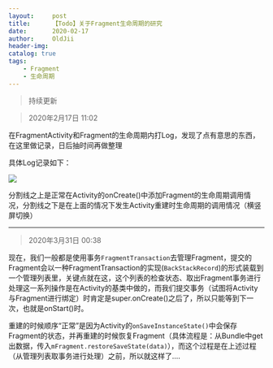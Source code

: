 ```yaml
---
layout:     post
title:      【Todo】关于Fragment生命周期的研究
date:       2020-02-17
author:     OldJii
header-img: 
catalog: true
tags:
    - Fragment
    - 生命周期
---
```

> 持续更新 

> 2020年2月17日 11:02

在FragmentActivity和Fragment的生命周期内打Log，发现了点有意思的东西，在这里做记录，日后抽时间再做整理

具体Log记录如下：

![](https://imgoldjii.oss-cn-beijing.aliyuncs.com/fragmentlog.jpg)

分割线之上是正常在Activity的onCreate()中添加Fragment的生命周期调用情况，分割线之下是在上面的情况下发生Activity重建时生命周期的调用情况（横竖屏切换）

------
> 2020年3月31日 00:38

现在，我们一般都是使用事务`FragmentTransaction`去管理Fragment，提交的Fragment会以一种FragmentTransaction的实现(`BackStackRecord`)的形式装载到一个管理列表里，关键点就在这，这个列表的检查状态、取出Fragment事务进行处理这一系列操作是在Activity的基类中做的，而我们提交事务（试图将Activity与Fragment进行绑定）时肯定是super.onCreate()之后了，所以只能等到下一次，也就是onStart()时。

重建的时候顺序“正常”是因为Activity的`onSaveInstanceState()`中会保存Fragment的状态，并再重建的时候恢复Fragment（具体流程是：从Bundle中get出数据，传入`mFragment.restoreSaveState(data)`），而这个过程是在上述过程（从管理列表取事务进行处理）之前，所以就这样了....